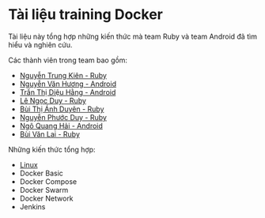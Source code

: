 # Tài liệu training Docker

Tài liệu này tổng hợp những kiến thức mà team Ruby và team Android đã tìm hiểu và nghiên cứu.

Các thành viên trong team bao gồm:

- [Nguyễn Trung Kiên - Ruby](https://github.com/at-kiennguyen)
- [Nguyễn Văn Hương - Android](https://github.com/at-huongnguyen)
- [Trần Thị Diệu Hằng - Android](https://github.com/at-hangtran)
- [Lê Ngọc Duy - Ruby](https://github.com/at-duyle)
- [Bùi Thị Ánh Duyên - Ruby](https://github.com/at-duyenbui)
- [Nguyễn Phước Duy - Ruby](https://github.com/at-duynguyen)
- [Ngô Quang Hải - Android](https://github.com/at-haingo)
- [Bùi Văn Lai - Ruby](https://github.com/at-laibui)

Những kiến thức tổng hợp:

- [Linux](./linux/linux.md)
- Docker Basic
- Docker Compose
- Docker Swarm
- Docker Network
- Jenkins
